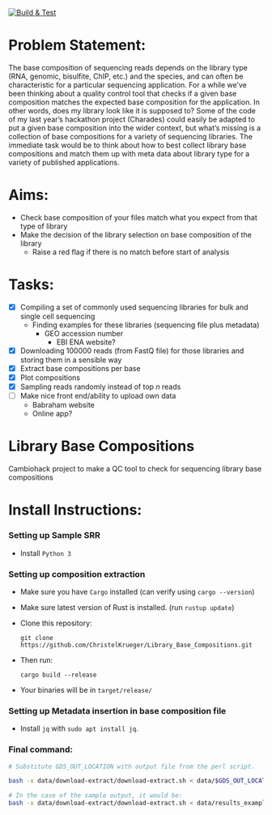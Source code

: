[![Build & Test](https://github.com/ChristelKrueger/Library_Base_Compositions/actions/workflows/test.yml/badge.svg)](https://github.com/ChristelKrueger/Library_Base_Compositions/actions/workflows/test.yml)

# Problem Statement:
The base composition of sequencing reads depends on the library type (RNA, genomic, bisulfite, ChIP, etc.) and the species, and can often be characteristic for a particular sequencing application. For a while we’ve been thinking about a quality control tool that checks if a given base composition matches the expected base composition for the application. In other words, does my library look like it is supposed to? Some of the code of my last year’s hackathon project (Charades) could easily be adapted to put a given base composition into the wider context, but what’s missing is a collection of base compositions for a variety of sequencing libraries. The immediate task would be to think about how to best collect library base compositions and match them up with meta data about library type for a variety of published applications.

# Aims:
* Check base composition of your files match what you expect from that type of library
* Make the decision of the library selection on base composition of the library
  * Raise a red flag if there is no match before start of analysis 
# Tasks:
* [X] Compiling a set of commonly used sequencing libraries for bulk and single cell sequencing
  * Finding examples for these libraries (sequencing file plus metadata)
	* GEO accession number
		 * EBI ENA website?
* [X] Downloading 100000 reads (from FastQ file) for those libraries and storing them in a sensible way
*	[X] Extract base compositions per base
*	[X] Plot compositions
* [X] Sampling reads randomly instead of top _n_ reads
*	[ ] Make nice front end/ability to upload own data
  * Babraham website
  * Online app?

# Library Base Compositions
Cambiohack project to make a QC tool to check for sequencing library base compositions

# Install Instructions:

### Setting up Sample SRR
* Install `Python 3` 

### Setting up composition extraction
* Make sure you have `Cargo` installed (can verify using `cargo --version`)

* Make sure latest version of Rust is installed. (run `rustup update`)

* Clone this repository:
   ```
   git clone https://github.com/ChristelKrueger/Library_Base_Compositions.git
   ```
   
* Then run:
   ```
   cargo build --release
   ```
   
* Your binaries will be in `target/release/`


### Setting up Metadata insertion in base composition file

* Install `jq` with `sudo apt install jq`.

### Final command:
```bash
# Substitute GDS_OUT_LOCATION with output file from the perl script.

bash -x data/download-extract/download-extract.sh < data/$GDS_OUT_LOCATION

# In the case of the sample output, it would be:
bash -x data/download-extract/download-extract.sh < data/results_example_gds.txt
```
